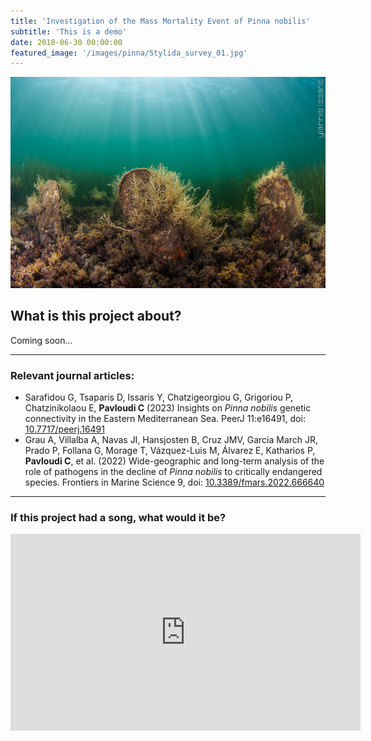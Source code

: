 ```yaml
---
title: 'Investigation of the Mass Mortality Event of Pinna nobilis'
subtitle: 'This is a demo'
date: 2018-06-30 00:00:00
featured_image: '/images/pinna/Stylida_survey_01.jpg'
---
```


![](/images/pinna/Stylida_survey_01.jpg)

## What is this project about?

Coming soon...

---

### Relevant journal articles:
* Sarafidou G, Tsaparis D, Issaris Y, Chatzigeorgiou G, Grigoriou P, Chatzinikolaou E, **Pavloudi C** (2023) Insights on *Pinna nobilis* genetic connectivity in the Eastern Mediterranean Sea. PeerJ 11:e16491, doi: [10.7717/peerj.16491](https://doi.org/10.7717/peerj.16491)
* Grau A, Villalba A, Navas JI, Hansjosten B, Cruz JMV, Garcia March JR, Prado P, Follana G, Morage T, Vázquez-Luis M, Álvarez E, Katharios P, **Pavloudi C**, et al. (2022) Wide-geographic and long-term analysis of the role of pathogens in the decline of *Pinna nobilis* to critically endangered species. Frontiers in Marine Science 9, doi: [10.3389/fmars.2022.666640](https://doi.org/10.3389/fmars.2022.666640)


---

### If this project had a song, what would it be?

<iframe width="560" height="315" src="https://www.youtube.com/embed/N7XvA9gOCxQ" frameborder="0" allow="accelerometer; autoplay; clipboard-write; encrypted-media; gyroscope; picture-in-picture" allowfullscreen></iframe>
